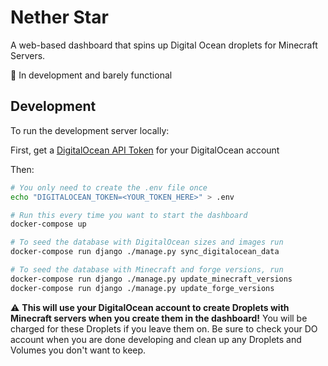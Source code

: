 Nether Star
===========

A web-based dashboard that spins up Digital Ocean droplets for Minecraft Servers.

🚨 In development and barely functional

Development
-----------

To run the development server locally:

First, get a [DigitalOcean API Token][token] for your DigitalOcean account

Then:

```bash
# You only need to create the .env file once
echo "DIGITALOCEAN_TOKEN=<YOUR_TOKEN_HERE>" > .env

# Run this every time you want to start the dashboard
docker-compose up

# To seed the database with DigitalOcean sizes and images run
docker-compose run django ./manage.py sync_digitalocean_data

# To seed the database with Minecraft and forge versions, run
docker-compose run django ./manage.py update_minecraft_versions
docker-compose run django ./manage.py update_forge_versions
```

⚠️ **This will use your DigitalOcean account to create Droplets with Minecraft
servers when you create them in the dashboard!**
You will be charged for these Droplets if you leave them on.
Be sure to check your DO account when you are done developing and clean up any
Droplets and Volumes you don't want to keep.

[token]: https://cloud.digitalocean.com/settings/applications
